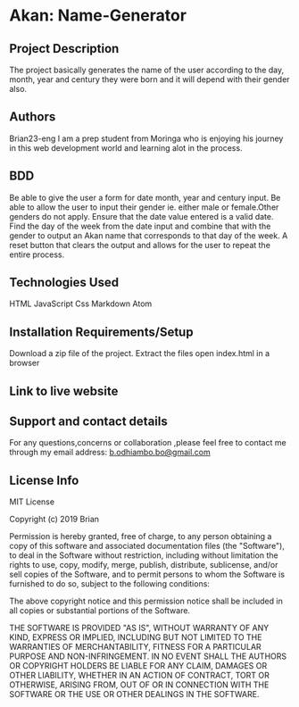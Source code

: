 # Akan: Name-Generator

## Project Description
  The project basically generates the name of the user according to the day, month, year and century they were born and it will depend with their gender also.
## Authors
Brian23-eng
I am a prep student from Moringa who is enjoying his journey in this web development world and learning alot in the process.

## BDD
Be able to give the user a form for date month, year and century input.
Be able to allow the user to input their gender ie. either male or female.Other genders do not apply.
Ensure that the date value entered is a valid date.
Find the day of the week from the date input and combine that with the gender to output an Akan name that corresponds to that day of the week.
A reset button that clears the output and allows for the user to repeat the entire process.

## Technologies Used
HTML
JavaScript
Css
Markdown
Atom

## Installation Requirements/Setup
Download a zip file of the project.
Extract the files
open index.html in a browser

## Link to live website


## Support and contact details
For any questions,concerns or collaboration ,please feel free to contact me through my email address: b.odhiambo.bo@gmail.com

## License Info
MIT License

Copyright (c) 2019 Brian

Permission is hereby granted, free of charge, to any person obtaining a copy of this software and associated documentation files (the "Software"), to deal in the Software without restriction, including without limitation the rights to use, copy, modify, merge, publish, distribute, sublicense, and/or sell copies of the Software, and to permit persons to whom the Software is furnished to do so, subject to the following conditions:

The above copyright notice and this permission notice shall be included in all copies or substantial portions of the Software.

THE SOFTWARE IS PROVIDED "AS IS", WITHOUT WARRANTY OF ANY KIND, EXPRESS OR IMPLIED, INCLUDING BUT NOT LIMITED TO THE WARRANTIES OF MERCHANTABILITY, FITNESS FOR A PARTICULAR PURPOSE AND NON-INFRINGEMENT. IN NO EVENT SHALL THE AUTHORS OR COPYRIGHT HOLDERS BE LIABLE FOR ANY CLAIM, DAMAGES OR OTHER LIABILITY, WHETHER IN AN ACTION OF CONTRACT, TORT OR OTHERWISE, ARISING FROM, OUT OF OR IN CONNECTION WITH THE SOFTWARE OR THE USE OR OTHER DEALINGS IN THE SOFTWARE.
